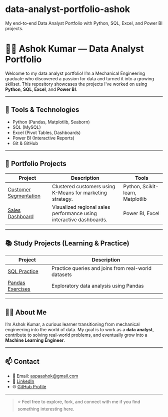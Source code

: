 # data-analyst-portfolio-ashok
My end-to-end Data Analyst Portfolio with Python, SQL, Excel, and Power BI projects.
# 👨‍💻 Ashok Kumar — Data Analyst Portfolio

Welcome to my data analyst portfolio! I’m a Mechanical Engineering graduate who discovered a passion for data and turned it into a growing skillset. This repository showcases the projects I've worked on using **Python**, **SQL**, **Excel**, and **Power BI**.

---

## 🧰 Tools & Technologies

- Python (Pandas, Matplotlib, Seaborn)
- SQL (MySQL)
- Excel (Pivot Tables, Dashboards)
- Power BI (Interactive Reports)
- Git & GitHub

---

## 📁 Portfolio Projects

| Project | Description | Tools |
|--------|-------------|-------|
| [Customer Segmentation](portfolio_projects/customer_segmentation) | Clustered customers using K-Means for marketing strategy. | Python, Scikit-learn, Matplotlib |
| [Sales Dashboard](portfolio_projects/sales_dashboard) | Visualized regional sales performance using interactive dashboards. | Power BI, Excel |


---

## 📚 Study Projects (Learning & Practice)

| Project | Description |
|--------|-------------|
| [SQL Practice](study_projects/sql_practice) | Practice queries and joins from real-world datasets |
| [Pandas Exercises](study_projects/pandas_exercises) | Exploratory data analysis using Pandas |

---

## 👨‍🚀 About Me

I’m Ashok Kumar, a curious learner transitioning from mechanical engineering into the world of data. My goal is to work as a **data analyst**, contribute to solving real-world problems, and eventually grow into a **Machine Learning Engineer**.

---

## 📫 Contact

- 📧 Email: aspaashok@gmail.com
- 💼 [LinkedIn](www.linkedin.com/in/ashokkumar-r-) 
- 🌐 [GitHub Profile](https://github.com/Ashok2506)

---

> ⭐ Feel free to explore, fork, and connect with me if you find something interesting here.
